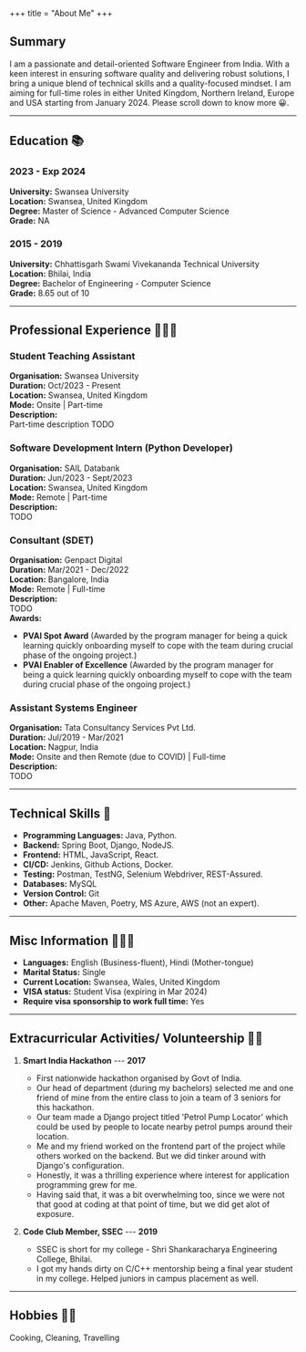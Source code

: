 +++ 
title = "About Me"
+++
## Summary

I am a passionate and detail-oriented Software Engineer from India. With a keen interest in ensuring software quality and delivering robust solutions, I bring a unique blend of technical skills and a quality-focused mindset. I am aiming for full-time roles in either United Kingdom, Northern Ireland, Europe and USA starting from January 2024. Please scroll down to know more 😀.

---

## Education 📚

### 2023 - Exp 2024 
**University:** Swansea University  
**Location:** Swansea, United Kingdom  
**Degree:** Master of Science - Advanced Computer Science  
**Grade:** NA

### 2015 - 2019 
**University:** Chhattisgarh Swami Vivekananda Technical University  
**Location:** Bhilai, India  
**Degree:** Bachelor of Engineering - Computer Science  
**Grade:** 8.65 out of 10

---
## Professional Experience 🕵🏼‍♂️

### Student Teaching Assistant

**Organisation:** Swansea University  
**Duration:** Oct/2023 - Present  
**Location:** Swansea, United Kingdom  
**Mode:** Onsite | Part-time  
**Description:**  
Part-time description TODO

### Software Development Intern (Python Developer)
**Organisation:** SAIL Databank  
**Duration:** Jun/2023 - Sept/2023  
**Location:** Swansea, United Kingdom  
**Mode:** Remote | Part-time  
**Description:**  
TODO

### Consultant (SDET)
**Organisation:** Genpact Digital  
**Duration:** Mar/2021 - Dec/2022  
**Location:** Bangalore, India  
**Mode:** Remote | Full-time  
**Description:**  
TODO  
**Awards:**  
- **PVAI Spot Award** (Awarded by the program manager for being a quick learning quickly onboarding myself to cope with the team during crucial phase of the ongoing project.)
- **PVAI Enabler of Excellence** (Awarded by the program manager for being a quick learning quickly onboarding myself to cope with the team during crucial phase of the ongoing project.)

### Assistant Systems Engineer
**Organisation:** Tata Consultancy Services Pvt Ltd.  
**Duration:** Jul/2019 - Mar/2021  
**Location:** Nagpur, India  
**Mode:** Onsite and then Remote (due to COVID) | Full-time  
**Description:**  
TODO

---
## Technical Skills 🧰

- **Programming Languages:** Java, Python.
- **Backend:** Spring Boot, Django, NodeJS.
- **Frontend:** HTML, JavaScript, React.
- **CI/CD:** Jenkins, Github Actions, Docker.
- **Testing:** Postman, TestNG, Selenium Webdriver, REST-Assured.
- **Databases:** MySQL
- **Version Control:** Git
- **Other:** Apache Maven, Poetry, MS Azure, AWS (not an expert).

---

## Misc Information 🙅🏼‍♂️
- **Languages:** English (Business-fluent), Hindi (Mother-tongue)
- **Marital Status:** Single
- **Current Location:** Swansea, Wales, United Kingdom
- **VISA status:** Student Visa (expiring in Mar 2024)
- **Require visa sponsorship to work full time:** Yes

---
## Extracurricular Activities/ Volunteership 🥷🏼

1. **Smart India Hackathon**  --- **2017**
    - First nationwide hackathon organised by Govt of India.
    - Our head of department (during my bachelors) selected me and one friend of mine from the entire class to join a team of 3 seniors for this hackathon.
    - Our team made a Django project titled 'Petrol Pump Locator' which could be used by people to locate nearby petrol pumps around their location.
    - Me and my friend worked on the frontend part of the project while others worked on the backend. But we did tinker around with Django's configuration.
    - Honestly, it was a thrilling experience where interest for application programming grew for me.
    - Having said that, it was a bit overwhelming too, since we were not that good at coding at that point of time, but we did get alot of exposure.

2. **Code Club Member, SSEC**  --- **2019**
    - SSEC is short for my college - Shri Shankaracharya Engineering College, Bhilai.
    - I got my hands dirty on C/C++ mentorship being a final year student in my college. Helped juniors in campus placement as well.

---
## Hobbies 🫶🏼

Cooking, Cleaning, Travelling